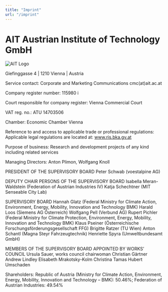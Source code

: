 ```yaml
---
title: "Imprint"
url: "/imprint"
---
```


# AIT Austrian Institute of Technology GmbH

![AIT Logo](/ait_logo_small.jpg)

Giefinggasse 4  |  1210 Vienna  |  Austria

Service contact: Corporate and Marketing Communications cmc(at)ait.ac.at

Company register number: 115980 i

Court responsible for company register: Vienna Commercial Court

VAT reg. no.: ATU 14703506

Chamber: Economic Chamber Vienna

Reference to and access to applicable trade or professional regulations: Applicable legal regulations are located at: www.ris.bka.gv.at

Purpose of business: Research and development projects of any kind including related services

Managing Directors: Anton Plimon, Wolfgang Knoll

PRESIDENT OF THE SUPERVISORY BOARD
Peter Schwab (voestalpine AG)

DEPUTY CHAIR PERSONS OF THE SUPERVISORY BOARD
Isabella Meran-Waldstein (Federation of Austrian Industries IV)
Katja Schechtner (MIT Senseable City Lab)

SUPERVISORY BOARD
Hannah Glatz (Federal Ministry for Climate Action, Environment, Energy, Mobility, Innovation and Technology BMK)
Harald Loos (Siemens AG Österreich)
Wolfgang Pell (Verbund AG)
Rupert Pichler (Federal Ministry for Climate Protection, Environment, Energy, Mobility, Innovation and Technology BMK)
Klaus Pseiner (Österreichische Forschungsförderungsgesellschaft FFG)
Brigitte Ratzer (TU Wien)
Anton Schantl (Magna Steyr Fahrzeugtechnik)
Henriette Spyra (Umweltbundesamt GmbH)

MEMBERS OF THE SUPERVISORY BOARD APPOINTED BY WORKS’ COUNCIL
Ursula Sauer, works council chairwoman
Christian Gärtner
Andrew Lindley
Elisabeth Mrakotsky-Kolm
Christina Tamas
Hubert Umschaden

Shareholders: Republic of Austria (Ministry for Climate Action, Environment, Energy, Mobility, Innovation and Technology – BMK): 50.46%; Federation of Austrian Industries: 49.54%


